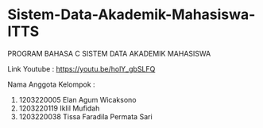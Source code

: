 # Sistem-Data-Akademik-Mahasiswa-ITTS
PROGRAM BAHASA C SISTEM DATA AKADEMIK MAHASISWA

Link Youtube : https://youtu.be/holY_gbSLFQ

Nama Anggota Kelompok : 
1.  1203220005 	Elan Agum Wicaksono
2.  1203220119	Iklil Mufidah 
3.  1203220038 	Tissa Faradila Permata Sari

